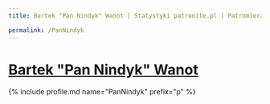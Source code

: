 ```yaml
---
title: Bartek "Pan Nindyk" Wanot | Statystyki patronite.pl | Patromierz

permalink: /PanNindyk
---
```


# [Bartek "Pan Nindyk" Wanot](https://patronite.pl/PanNindyk)

{% include profile.md name="PanNindyk" prefix="p" %}
